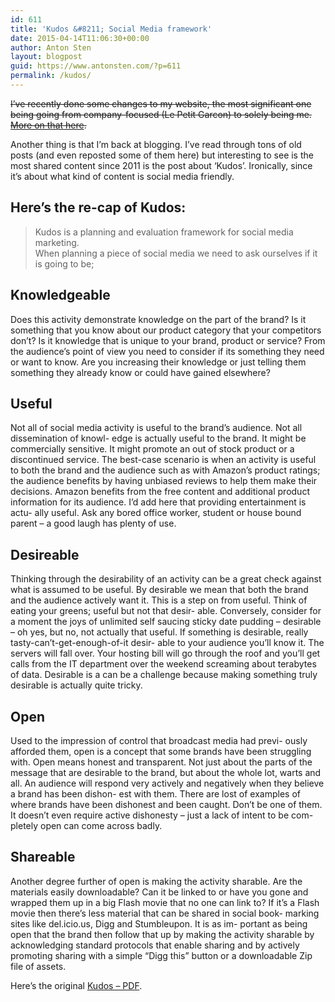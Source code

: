 ```yaml
---
id: 611
title: 'Kudos &#8211; Social Media framework'
date: 2015-04-14T11:06:30+00:00
author: Anton Sten
layout: blogpost
guid: https://www.antonsten.com/?p=611
permalink: /kudos/
---
```

~~I&#8217;ve recently done some changes to my website, the most significant one being going from company-focused (Le Petit Garcon) to solely being me. [More on that here](https://www.antonsten.com/freelancer-for-life/).~~

Another thing is that I&#8217;m back at blogging. I&#8217;ve read through tons of old posts (and even reposted some of them here) but interesting to see is the most shared content since 2011 is the post about &#8216;Kudos&#8217;. Ironically, since it&#8217;s about what kind of content is social media friendly.

## Here&#8217;s the re-cap of Kudos:

> Kudos is a planning and evaluation framework for social media marketing.<br>
When planning a piece of social media we need to ask ourselves if it is going to be;

## Knowledgeable

Does this activity demonstrate knowledge on the part of the brand? Is it something that you know about our product category that your competitors don’t? Is it knowledge that is unique to your brand, product or service? From the audience’s point of view you need to consider if its something they need or want to know. Are you increasing their knowledge or just telling them something they already know or could have gained elsewhere?

## Useful

Not all of social media activity is useful to the brand’s audience. Not all dissemination of knowl- edge is actually useful to the brand. It might be commercially sensitive. It might promote an out of stock product or a discontinued service. The best-case scenario is when an activity is useful to both the brand and the audience such as with Amazon’s product ratings; the audience benefits by having unbiased reviews to help them make their decisions. Amazon benefits from the free content and additional product information for its audience. I’d add here that providing entertainment is actu- ally useful. Ask any bored office worker, student or house bound parent – a good laugh has plenty of use.

## Desireable

Thinking through the desirability of an activity can be a great check against what is assumed to be useful. By desirable we mean that both the brand and the audience actively want it. This is a step on from useful. Think of eating your greens; useful but not that desir- able. Conversely, consider for a moment the joys of unlimited self saucing sticky date pudding – desirable – oh yes, but no, not actually that useful. If something is desirable, really tasty-can’t-get-enough-of-it desir- able to your audience you’ll know it. The servers will fall over. Your hosting bill will go through the roof and you’ll get calls from the IT department over the weekend screaming about terabytes of data. Desirable is a can be a challenge because making something truly desirable is actually quite tricky.

## Open

Used to the impression of control that broadcast media had previ- ously afforded them, open is a concept that some brands have been struggling with. Open means honest and transparent. Not just about the parts of the message that are desirable to the brand, but about the whole lot, warts and all. An audience will respond very actively and negatively when they believe a brand has been dishon- est with them. There are lost of examples of where brands have been dishonest and been caught. Don’t be one of them. It doesn’t even require active dishonesty – just a lack of intent to be com- pletely open can come across badly.

## Shareable

Another degree further of open is making the activity sharable. Are the materials easily downloadable? Can it be linked to or have you gone and wrapped them up in a big Flash movie that no one can link to? If it’s a Flash movie then there’s less material that can be shared in social book- marking sites like del.icio.us, Digg and Stumbleupon. It is as im- portant as being open that the brand then follow that up by making the activity sharable by acknowledging standard protocols that enable sharing and by actively promoting sharing with a simple “Digg this” button or a downloadable Zip file of assets.

Here&#8217;s the original <a href="https://www.antonsten.com/pdf/kudos.pdf" target="_blank">Kudos &#8211; PDF</a>.

&nbsp;
